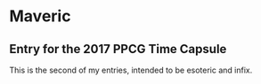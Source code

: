 # Maveric
## Entry for the 2017 PPCG Time Capsule

This is the second of my entries, intended to be esoteric and infix.